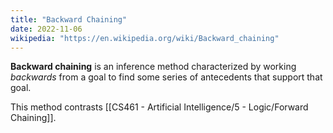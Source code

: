```yaml
---
title: "Backward Chaining"
date: 2022-11-06
wikipedia: "https://en.wikipedia.org/wiki/Backward_chaining"
---
```


**Backward chaining** is an inference method characterized by working *backwards* from a goal to find some series of antecedents that support that goal.

This method contrasts [[CS461 - Artificial Intelligence/5 - Logic/Forward Chaining]].